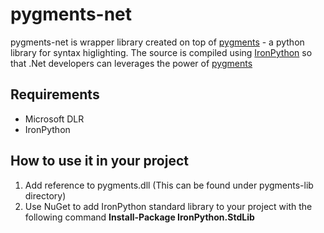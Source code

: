pygments-net
============

pygments-net is wrapper library created on top of [pygments](http://pygments.org) - a python library for syntax higlighting. The source is compiled using [IronPython](http://ironpython.net) so that .Net developers can leverages the power of [pygments](http://pygments.org)

Requirements
------------

 * Microsoft DLR
 * IronPython
 
 
How to use it in your project
-----------------------------

 1. Add reference to pygments.dll (This can be found under pygments-lib directory)
 2. Use NuGet to add IronPython standard library to your project with the following command **Install-Package IronPython.StdLib**
 
 



